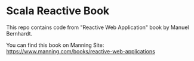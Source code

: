 # Scala Reactive Book
This repo contains code from "Reactive Web Application" book by Manuel Bernhardt.

You can find this book on Manning Site: https://www.manning.com/books/reactive-web-applications
